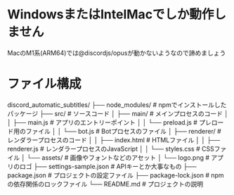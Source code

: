 # WindowsまたはIntelMacでしか動作しません
MacのM1系(ARM64)では@discordjs/opusが動かないようなので諦めましょう

# ファイル構成
discord_automatic_subtitles/
├── node_modules/          # npmでインストールしたパッケージ
├── src/                   # ソースコード
│   ├── main/              # メインプロセスのコード
│   │   ├── main.js        # アプリのエントリーポイント
│   │   └── preload.js     # プレロード用のファイル
│   │   └── bot.js         # Botプロセスのファイル
│   ├── renderer/          # レンダラープロセスのコード
│   │   ├── index.html     # HTMLファイル
│   │   ├── renderer.js    # レンダラープロセスのJavaScript
│   │   └── styles.css     # CSSファイル
│   └── assets/            # 画像やフォントなどのアセット
│       └── logo.png       # アプリのロゴ
├── settings-sample.json   # APIキーとか大事なもの
├── package.json           # プロジェクトの設定ファイル
├── package-lock.json      # npmの依存関係のロックファイル
└── README.md              # プロジェクトの説明
